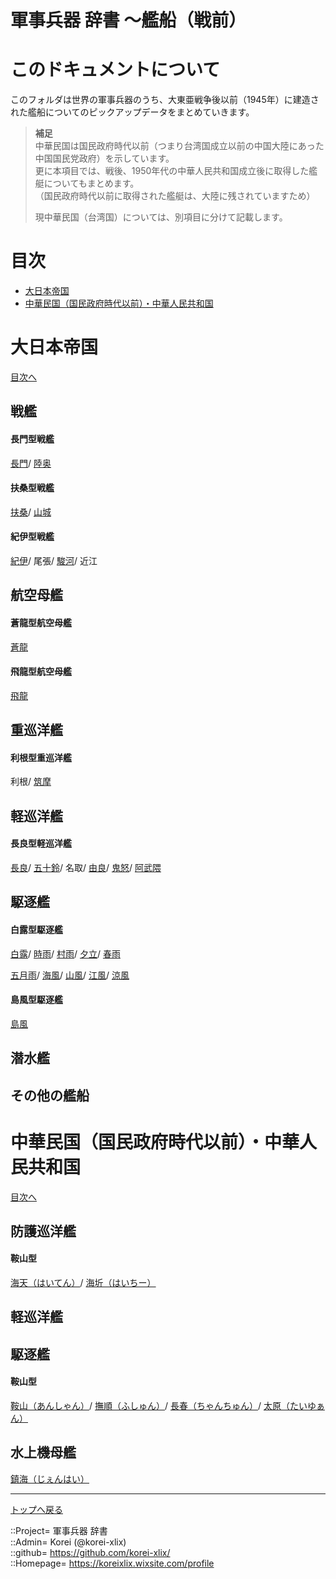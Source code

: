 # 軍事兵器 辞書 ～艦船（戦前）

# このドキュメントについて
このフォルダは世界の軍事兵器のうち、大東亜戦争後以前（1945年）に建造された艦船についてのピックアップデータをまとめていきます。  

> **補足**  
> 中華民国は国民政府時代以前（つまり台湾国成立以前の中国大陸にあった中国国民党政府）を示しています。  
> 更に本項目では、戦後、1950年代の中華人民共和国成立後に取得した艦艇についてもまとめます。  
> （国民政府時代以前に取得された艦艇は、大陸に残されていますため）  
>   
> 現中華民国（台湾国）については、別項目に分けて記載します。  


# 目次 <a name="aMokuji"></a>

* [大日本帝国](#aEmp-Japan)
* [中華民国（国民政府時代以前）・中華人民共和国](#aChina)




# 大日本帝国 <a name="aEmp-Japan"></a>
[目次へ](#aMokuji)

## 戦艦

#### 長門型戦艦
[長門](/ship_old/emp_japan/nagato.md)/
[陸奥](/ship_old/emp_japan/nagato.md)  

#### 扶桑型戦艦
[扶桑](/ship_old/emp_japan/fuso.md)/
[山城](/ship_old/emp_japan/fuso.md)  

#### 紀伊型戦艦
[紀伊](/ship_old/emp_japan/kii.md)/
尾張/
[駿河](/ship_old/emp_japan/kii.md)/
近江  


## 航空母艦

#### 蒼龍型航空母艦
[蒼龍](/ship_old/emp_japan/souryu.md)  

#### 飛龍型航空母艦
[飛龍](/ship_old/emp_japan/hiryu.md)  


## 重巡洋艦

#### 利根型重巡洋艦
利根/
[筑摩](/ship_old/emp_japan/tone.md)  


## 軽巡洋艦

#### 長良型軽巡洋艦
[長良](/ship_old/emp_japan/nagara.md)/
[五十鈴](/ship_old/emp_japan/nagara.md)/
名取/
[由良](/ship_old/emp_japan/nagara.md)/
[鬼怒](/ship_old/emp_japan/nagara.md)/
[阿武隈](/ship_old/emp_japan/nagara.md)  



## 駆逐艦

#### 白露型駆逐艦
[白露](/ship_old/emp_japan/shiratsuyu.md)/
[時雨](/ship_old/emp_japan/shiratsuyu.md)/
[村雨](/ship_old/emp_japan/shiratsuyu.md)/
[夕立](/ship_old/emp_japan/shiratsuyu.md)/
[春雨](/ship_old/emp_japan/shiratsuyu.md)  

[五月雨](/ship_old/emp_japan/shiratsuyu.md)/
[海風](/ship_old/emp_japan/shiratsuyu.md)/
[山風](/ship_old/emp_japan/shiratsuyu.md)/
[江風](/ship_old/emp_japan/shiratsuyu.md)/
[涼風](/ship_old/emp_japan/shiratsuyu.md)  

#### 島風型駆逐艦
[島風](/ship_old/emp_japan/shimakaze.md)  


## 潜水艦


## その他の艦船






# 中華民国（国民政府時代以前）・中華人民共和国 <a name="aChina"></a>
[目次へ](#aMokuji)

## 防護巡洋艦

#### 鞍山型
[海天（はいてん）](/ship_old/china/haiten.md)/
[海圻（はいちー）](/ship_old/china/haiten.md)


## 軽巡洋艦


## 駆逐艦

#### 鞍山型
[鞍山（あんしゃん）](/ship_old/china/anshan.md)/
[撫順（ふしゅん）](/ship_old/china/anshan.md)/
[長春（ちゃんちゅん）](/ship_old/china/anshan.md)/
[太原（たいゆぁん）](/ship_old/china/anshan.md)  


## 水上機母艦
[鎮海（じぇんはい）](/ship_old/china/zhenhai.md)  







***
[トップへ戻る](/readme.md)  
  
::Project= 軍事兵器 辞書  
::Admin= Korei (@korei-xlix)  
::github= https://github.com/korei-xlix/  
::Homepage= https://koreixlix.wixsite.com/profile  
